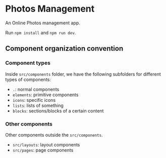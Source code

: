 # Photos Management

An Online Photos management app.

Run `npm install` and `npm run dev`.

## Component organization convention

### Component types

Inside `src/components` folder, we have the following subfolders for different types of components:

- `.`: normal components
- `elements`: primitive components
- `icons`: specific icons
- `lists`: lists of something
- `blocks`: sections/blocks of a certain content

### Other components

Other components outside the `src/components`.

- `src/layouts`: layout components
- `src/pages`: page components

